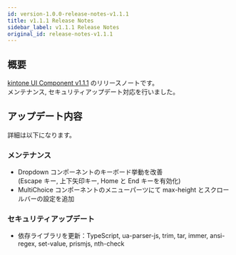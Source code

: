 ```yaml
---
id: version-1.0.0-release-notes-v1.1.1
title: v1.1.1 Release Notes
sidebar_label: v1.1.1 Release Notes
original_id: release-notes-v1.1.1
---
```


## 概要

[kintone UI Component v1.1.1](https://github.com/kintone-labs/kintone-ui-component/releases/tag/v1.1.1) のリリースノートです。<br>
メンテナンス, セキュリティアップデート対応を行いました。

## アップデート内容

詳細は以下になります。

### メンテナンス
- Dropdown コンポーネントのキーボード挙動を改善<br>
  (Escape キー, 上下矢印キー, Home と End キーを有効化)
- MultiChoice コンポーネントのメニューパーツにて max-height とスクロールバーの設定を追加

### セキュリティアップデート
- 依存ライブラリを更新：TypeScript, ua-parser-js, trim, tar, immer, ansi-regex, set-value, prismjs, nth-check
